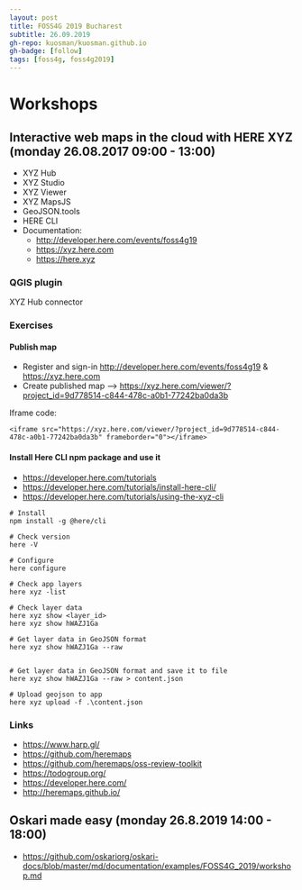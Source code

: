 ```yaml
---
layout: post
title: FOSS4G 2019 Bucharest
subtitle: 26.09.2019
gh-repo: kuosman/kuosman.github.io
gh-badge: [follow]
tags: [foss4g, foss4g2019]
---
```


# Workshops

## Interactive web maps in the cloud with HERE XYZ (monday 26.08.2017 09:00 - 13:00)

* XYZ Hub
* XYZ Studio
* XYZ Viewer
* XYZ MapsJS
* GeoJSON.tools
* HERE CLI
* Documentation:
    * <http://developer.here.com/events/foss4g19>
    * <https://xyz.here.com>
    * <https://here.xyz>

### QGIS plugin

XYZ Hub connector

### Exercises

#### Publish map
* Register and sign-in <http://developer.here.com/events/foss4g19> & <https://xyz.here.com>
* Create published map --> <https://xyz.here.com/viewer/?project_id=9d778514-c844-478c-a0b1-77242ba0da3b>

Iframe code:
```
<iframe src="https://xyz.here.com/viewer/?project_id=9d778514-c844-478c-a0b1-77242ba0da3b" frameborder="0"></iframe>
```

#### Install Here CLI npm package and use it

* <https://developer.here.com/tutorials>
* <https://developer.here.com/tutorials/install-here-cli/>
* <https://developer.here.com/tutorials/using-the-xyz-cli>

```
# Install
npm install -g @here/cli

# Check version
here -V

# Configure
here configure

# Check app layers
here xyz -list

# Check layer data
here xyz show <layer_id>
here xyz show hWAZJ1Ga

# Get layer data in GeoJSON format
here xyz show hWAZJ1Ga --raw


# Get layer data in GeoJSON format and save it to file
here xyz show hWAZJ1Ga --raw > content.json

# Upload geojson to app
here xyz upload -f .\content.json

```

### Links

* <https://www.harp.gl/>
* <https://github.com/heremaps>
* <https://github.com/heremaps/oss-review-toolkit>
* <https://todogroup.org/>
* <https://developer.here.com/>
* <http://heremaps.github.io/>

## Oskari made easy (monday 26.8.2019 14:00 - 18:00)

* <https://github.com/oskariorg/oskari-docs/blob/master/md/documentation/examples/FOSS4G_2019/workshop.md>